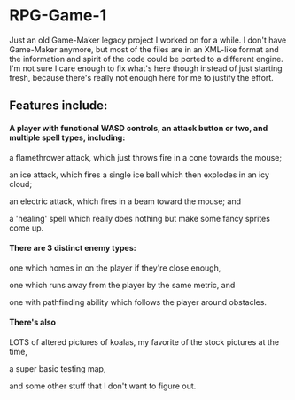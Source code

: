 # RPG-Game-1

Just an old Game-Maker legacy project I worked on for a while. I don't have Game-Maker anymore,
but most of the files are in an XML-like format and the information and spirit of the code
could be ported to a different engine. I'm not sure I care enough to fix what's here though
instead of just starting fresh, because there's really not enough here for me to justify the
effort. 


## Features include:

#### A player with functional WASD controls, an attack button or two, and multiple spell types, including:

a flamethrower attack, which just throws fire in a cone towards the mouse;

an ice attack, which fires a single ice ball which then explodes in an icy cloud;

an electric attack, which fires in a beam toward the mouse; and

a 'healing' spell which really does nothing but make some fancy sprites come up.


    
#### There are 3 distinct enemy types: 

one which homes in on the player if they're close enough,

one which runs away from the player by the same metric, and

one with pathfinding ability which follows the player around obstacles.

#### There's also

LOTS of altered pictures of koalas, my favorite of the stock pictures at the time,

a super basic testing map,

and some other stuff that I don't want to figure out.

